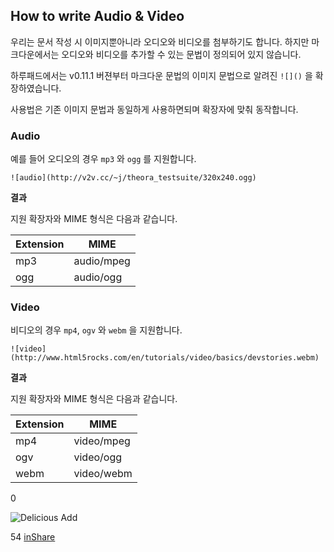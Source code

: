 ## How to write Audio & Video

우리는 문서 작성 시 이미지뿐아니라 오디오와 비디오를 첨부하기도 합니다. 하지만 마크다운에서는 오디오와 비디오를 추가할 수 있는 문법이 정의되어 있지 않습니다.

하루패드에서는 v0.11.1 버젼부터 마크다운 문법의 이미지 문법으로 알려진 `![]()` 을 확장하였습니다.

사용법은 기존 이미지 문법과 동일하게 사용하면되며 확장자에 맞춰 동작합니다.

### Audio

예를 들어 오디오의 경우 `mp3` 와 `ogg` 를 지원합니다.

```
![audio](http://v2v.cc/~j/theora_testsuite/320x240.ogg)

```

**결과**

지원 확장자와 MIME 형식은 다음과 같습니다.

| Extension | MIME       |
| --------- | ---------- |
| mp3       | audio/mpeg |
| ogg       | audio/ogg  |

### Video

비디오의 경우 `mp4`, `ogv` 와 `webm` 을 지원합니다.

```
![video](http://www.html5rocks.com/en/tutorials/video/basics/devstories.webm)

```

**결과**

지원 확장자와 MIME 형식은 다음과 같습니다.

| Extension | MIME       |
| --------- | ---------- |
| mp4       | video/mpeg |
| ogv       | video/ogg  |
| webm      | video/webm |

0

![Delicious](http://www.delicious.com/static/img/delicious.small.gif) Add

54
[inShare](javascript:void(0);)